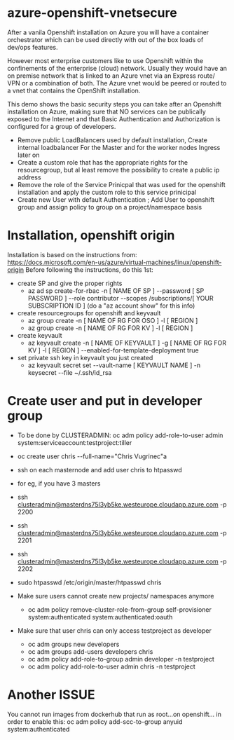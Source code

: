 # azure-openshift-vnetsecure

After a vanila Openshift installation on Azure you will have a container orchestrator which can be used directly with out of the box loads of dev/ops features. 

However most enterprise customers like to use Openshift within the confinements of the enterprise (cloud) network. Usually they would have an on premise network that is linked to an Azure vnet via an Express route/ VPN or a combination of both. The Azure vnet would be peered or routed to a vnet that contains the OpenShift installation.

This demo shows the basic security steps you can take after an Openshift installation on Azure, making sure that NO services can be publically exposed to the Internet and that Basic Authentication and Authorization is configured for a group of developers.

- Remove public LoadBalancers used by default installation, Create internal loadbalancer For the Master and for the worker nodes Ingress later on
- Create a custom role that has the appropriate rights for the resourcegroup, but al least remove the possibility to create a public ip address
- Remove the role of the Service Prinicpal that was used for the openshift installation and apply the custom role to this service prinicipal
- Create new User with default Authentication ; Add User to openshift group and assign policy to group on a project/namespace basis


# Installation, openshift origin

Installation is based on the instructions from: https://docs.microsoft.com/en-us/azure/virtual-machines/linux/openshift-origin
Before following the instructions, do this 1st:
- create SP and give the proper rights
  - az ad sp create-for-rbac -n [ NAME OF SP ] --password [ SP PASSWORD ] --role contributor --scopes /subscriptions/[ YOUR SUBSCRIPTION ID ] (do a "az account show" for this info)
- create resourcegroups for openshift and keyvault
  - az group create -n [ NAME OF RG FOR OSO ] -l [ REGION ]
  - az group create -n [ NAME OF RG FOR KV ] -l [ REGION ]
- create keyvault
  - az keyvault create -n [ NAME OF KEYVAULT ] -g [ NAME OF RG FOR KV ] -l [ REGION ] --enabled-for-template-deployment true
- set private ssh key in keyvault you just created
  - az keyvault secret set --vault-name [ KEYVAULT NAME ] -n keysecret --file ~/.ssh/id_rsa



# Create user and put in developer group

- To be done by CLUSTERADMIN: oc adm policy add-role-to-user admin system:serviceaccount:testproject:tiller

- oc create user chris --full-name="Chris Vugrinec"a
- ssh on each masternode and add user chris to htpasswd
- for eg, if you have 3 masters
- ssh clusteradmin@masterdns75l3yb5ke.westeurope.cloudapp.azure.com -p 2200
- ssh clusteradmin@masterdns75l3yb5ke.westeurope.cloudapp.azure.com -p 2201
- ssh clusteradmin@masterdns75l3yb5ke.westeurope.cloudapp.azure.com -p 2202
- sudo htpasswd /etc/origin/master/htpasswd chris
- Make sure users cannot create new projects/ namespaces anymore
  - oc adm policy remove-cluster-role-from-group self-provisioner system:authenticated system:authenticated:oauth
- Make sure that user chris can only access testproject as developer
  - oc adm groups new developers
  - oc adm groups add-users developers chris
  - oc adm policy add-role-to-group admin developer -n testproject
  - oc adm policy add-role-to-user admin chris -n testproject

# Another ISSUE

You cannot run images from dockerhub that run as root...on openshift...
in order to enable this:
oc adm policy add-scc-to-group anyuid system:authenticated



